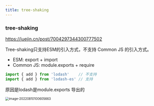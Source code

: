 ```yaml
---
title: tree-shaking
---
```


### tree-shaking

https://juejin.cn/post/7004297344300777502

Tree-shaking只支持ESM的引入方式，不支持 Common JS 的引入方式。

- ESM: export + import
- Common JS: module.exports + require

```js
import { add } from 'lodash'	// 不支持
import { add } from 'lodash-es' // 支持
```

原因是lodash是module.exports 导出的



<img src="/Users/cheng/Library/Application Support/typora-user-images/image-20220810100605663.png" alt="image-20220810100605663" style="zoom:70%;" />
